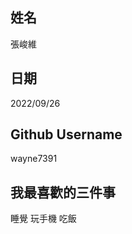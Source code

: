 姓名
----
張峻維

日期
----
2022/09/26

Github Username
---------------
wayne7391

我最喜歡的三件事
---------------
睡覺 玩手機 吃飯